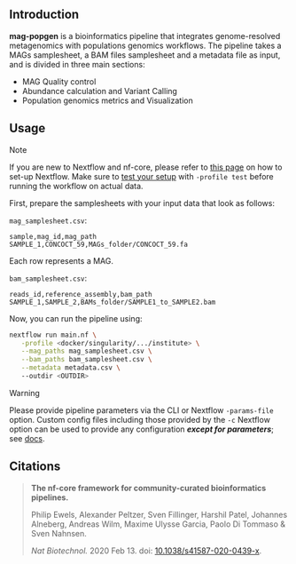 ## Introduction

**mag-popgen** is a bioinformatics pipeline that integrates genome-resolved metagenomics with populations genomics workflows. 
The pipeline takes a MAGs samplesheet, a BAM files samplesheet and a metadata file as input, and is divided in three main sections:

- MAG Quality control
- Abundance calculation and Variant Calling
- Population genomics metrics and Visualization 



<!-- TODO nf-core:
   Complete this sentence with a 2-3 sentence summary of what types of data the pipeline ingests, a brief overview of the
   major pipeline sections and the types of output it produces. You're giving an overview to someone new
   to nf-core here, in 15-20 seconds. For an example, see https://github.com/nf-core/rnaseq/blob/master/README.md#introduction
-->

<!-- TODO nf-core: Include a figure that guides the user through the major workflow steps. Many nf-core
     workflows use the "tube map" design for that. See https://nf-co.re/docs/contributing/design_guidelines#examples for examples.   -->
<!-- TODO nf-core: Fill in short bullet-pointed list of the default steps in the pipeline -->

<!--1. Read QC ([`FastQC`](https://www.bioinformatics.babraham.ac.uk/projects/fastqc/))-->
<!--2. Present QC for raw reads ([`MultiQC`](http://multiqc.info/))-->

## Usage

> [!NOTE]
> If you are new to Nextflow and nf-core, please refer to [this page](https://nf-co.re/docs/usage/installation) on how to set-up Nextflow. Make sure to [test your setup](https://nf-co.re/docs/usage/introduction#how-to-run-a-pipeline) with `-profile test` before running the workflow on actual data.

<!-- TODO nf-core: Describe the minimum required steps to execute the pipeline, e.g. how to prepare samplesheets.
     Explain what rows and columns represent. For instance (please edit as appropriate):-->

First, prepare the samplesheets with your input data that look as follows:

`mag_samplesheet.csv`:

```csv
sample,mag_id,mag_path
SAMPLE_1,CONCOCT_59,MAGs_folder/CONCOCT_59.fa
```

Each row represents a MAG.

`bam_samplesheet.csv`:

```csv
reads_id,reference_assembly,bam_path
SAMPLE_1,SAMPLE_2,BAMs_folder/SAMPLE1_to_SAMPLE2.bam
```


Now, you can run the pipeline using:

<!-- TODO nf-core: update the following command to include all required parameters for a minimal example -->

```bash
nextflow run main.nf \
   -profile <docker/singularity/.../institute> \
   --mag_paths mag_samplesheet.csv \
   --bam_paths bam_samplesheet.csv \
   --metadata metadata.csv \ 
   --outdir <OUTDIR>
```

> [!WARNING]
> Please provide pipeline parameters via the CLI or Nextflow `-params-file` option. Custom config files including those provided by the `-c` Nextflow option can be used to provide any configuration _**except for parameters**_; see [docs](https://nf-co.re/docs/usage/getting_started/configuration#custom-configuration-files).

<!--For more details and further functionality, please refer to the [usage documentation](https://nf-co.re/magenomics/usage) and the [parameter documentation](https://nf-co.re/magenomics/parameters).-->


<!--## Pipeline output

To see the results of an example test run with a full size dataset refer to the [results](https://nf-co.re/magenomics/results) tab on the nf-core website pipeline page.
For more details about the output files and reports, please refer to the
[output documentation](https://nf-co.re/magenomics/output).

## Credits

nf-core/magenomics was originally written by Daniel Antonio Sabogal.

We thank the following people for their extensive assistance in the development of this pipeline:

<!-- TODO nf-core: If applicable, make list of people who have also contributed -->


<!--## Contributions and Support

If you would like to contribute to this pipeline, please see the [contributing guidelines](.github/CONTRIBUTING.md).

For further information or help, don't hesitate to get in touch on the [Slack `#magenomics` channel](https://nfcore.slack.com/channels/magenomics) (you can join with [this invite](https://nf-co.re/join/slack)).-->

## Citations

<!-- TODO nf-core: Add citation for pipeline after first release. Uncomment lines below and update Zenodo doi and badge at the top of this file. -->
<!-- If you use nf-core/magenomics for your analysis, please cite it using the following doi: [10.5281/zenodo.XXXXXX](https://doi.org/10.5281/zenodo.XXXXXX) -->

<!-- TODO nf-core: Add bibliography of tools and data used in your pipeline -->


<!--An extensive list of references for the tools used by the pipeline can be found in the [`CITATIONS.md`](CITATIONS.md) file.

You can cite the `nf-core` publication as follows:-->

> **The nf-core framework for community-curated bioinformatics pipelines.**
>
> Philip Ewels, Alexander Peltzer, Sven Fillinger, Harshil Patel, Johannes Alneberg, Andreas Wilm, Maxime Ulysse Garcia, Paolo Di Tommaso & Sven Nahnsen.
>
> _Nat Biotechnol._ 2020 Feb 13. doi: [10.1038/s41587-020-0439-x](https://dx.doi.org/10.1038/s41587-020-0439-x).
